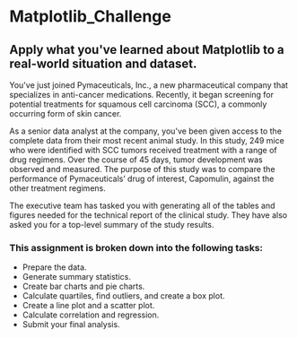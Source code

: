 # Matplotlib_Challenge

## Apply what you've learned about Matplotlib to a real-world situation and dataset.

You've just joined Pymaceuticals, Inc., a new pharmaceutical company that specializes in anti-cancer medications. Recently, it began screening for potential treatments for squamous cell carcinoma (SCC), a commonly occurring form of skin cancer.

As a senior data analyst at the company, you've been given access to the complete data from their most recent animal study. In this study, 249 mice who were identified with SCC tumors received treatment with a range of drug regimens. Over the course of 45 days, tumor development was observed and measured. The purpose of this study was to compare the performance of Pymaceuticals’ drug of interest, Capomulin, against the other treatment regimens.

The executive team has tasked you with generating all of the tables and figures needed for the technical report of the clinical study. They have also asked you for a top-level summary of the study results.

### This assignment is broken down into the following tasks:

  - Prepare the data.  
  - Generate summary statistics.  
  - Create bar charts and pie charts.  
  - Calculate quartiles, find outliers, and create a box plot.  
  - Create a line plot and a scatter plot.  
  - Calculate correlation and regression.
  - Submit your final analysis.

